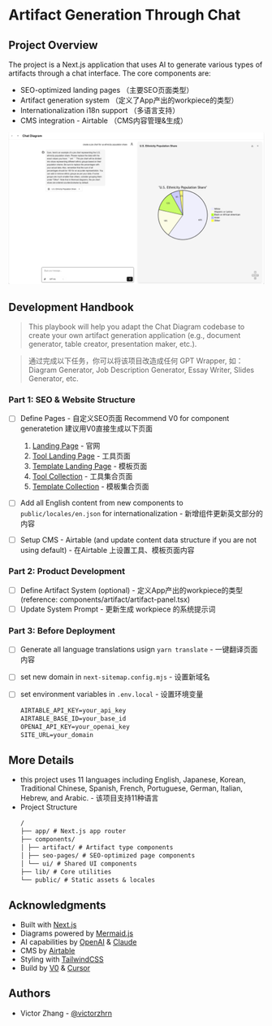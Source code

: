 # Artifact Generation Through Chat 

## Project Overview

The project is a Next.js application that uses AI to generate various types of artifacts through a chat interface. The core components are:
- SEO-optimized landing pages （主要SEO页面类型）
- Artifact generation system （定义了App产出的workpiece的类型）
- Internationalization i18n support （多语言支持）
- CMS integration - Airtable （CMS内容管理&生成）



![Chat Diagram Demo](public/chat-diagram-demo.png)




## Development Handbook
> This playbook will help you adapt the Chat Diagram codebase to create your own artifact generation application (e.g., document generator, table creator, presentation maker, etc.).

> 通过完成以下任务，你可以将该项目改造成任何 GPT Wrapper, 如：Diagram Generator, Job Description Generator, Essay Writer, Slides Generator, etc.

### Part 1: SEO & Website Structure

- [ ] Define Pages - 自定义SEO页面 
    Recommend V0 for component generatetion 建议用V0直接生成以下页面
    1. [Landing Page](components/seo-pages/landing-page.tsx) - 官网
    2. [Tool Landing Page](components/seo-pages/tool-landing-page.tsx) - 工具页面
    3. [Template Landing Page](components/seo-pages/template-landing-page.tsx) - 模板页面
    4. [Tool Collection](components/seo-pages/tool-collection.tsx) - 工具集合页面
    5. [Template Collection](components/seo-pages/template-collection.tsx) - 模板集合页面
- [ ] Add all English content from new components to `public/locales/en.json` for internationalization - 新增组件更新英文部分的内容
- [ ] Setup CMS - Airtable (and update content data structure if you are not using default) - 在Airtable 上设置工具、模板页面内容


### Part 2: Product Development
- [ ] Define Artifact System (optional) - 定义App产出的workpiece的类型 (reference: components/artifact/artifact-panel.tsx)
- [ ] Update System Prompt - 更新生成 workpiece 的系统提示词

### Part 3: Before Deployment
- [ ] Generate all language translations usign `yarn translate` - 一键翻译页面内容
- [ ] set new domain in `next-sitemap.config.mjs` - 设置新域名
- [ ] set environment variables in `.env.local` - 设置环境变量
    ```env
    AIRTABLE_API_KEY=your_api_key
    AIRTABLE_BASE_ID=your_base_id
    OPENAI_API_KEY=your_openai_key
    SITE_URL=your_domain
    ```




## More Details
- this project uses 11 languages including English, Japanese, Korean, Traditional Chinese, Spanish, French, Portuguese, German, Italian, Hebrew, and Arabic. - 该项目支持11种语言
- Project Structure
    ```
    /
    ├── app/ # Next.js app router
    ├── components/
    │ ├── artifact/ # Artifact type components
    │ ├── seo-pages/ # SEO-optimized page components
    │ └── ui/ # Shared UI components
    ├── lib/ # Core utilities
    └── public/ # Static assets & locales
    ```



## Acknowledgments

- Built with [Next.js](https://nextjs.org/)
- Diagrams powered by [Mermaid.js](https://mermaid.js.org/)
- AI capabilities by [OpenAI](https://openai.com/) & [Claude](https://www.anthropic.com/)
- CMS by [Airtable](https://airtable.com/)
- Styling with [TailwindCSS](https://tailwindcss.com/)
- Build by [V0](https://v0.dev/) & [Cursor](https://www.cursor.com/)

## Authors

- Victor Zhang - [@victorzhrn](https://github.com/victorzhrn)


